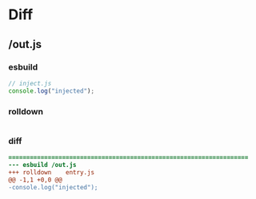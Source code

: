 # Diff
## /out.js
### esbuild
```js
// inject.js
console.log("injected");
```
### rolldown
```js

```
### diff
```diff
===================================================================
--- esbuild	/out.js
+++ rolldown	entry.js
@@ -1,1 +0,0 @@
-console.log("injected");

```